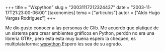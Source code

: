 +++
title = "Wxpython"
slug = "20031117212324437"
date = "2003-11-17T21:23:00-06:00"
[taxonomies]
tema = ["articulos"]
autor = ["Aldo Hugo Vargas Rodriguez"]
+++

Me dio gusto conocer a las personas de Glib. Me acuerdo que platiqué de
un sistema para crear ambientes gráficos en Python, perdón no era una
librería GTK+, pero esta esta muy buena espero la chequen, es
multiplataforma: [wxpython](http://wxpython.org/what.php).Espero les sea
de su agrado.
